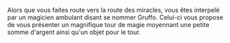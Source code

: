 Alors que vous faites route vers la route des miracles, vous êtes interpelé par un magicien ambulant disant se nommer Gruffo. Celui-ci vous propose de vous présenter un magnifique tour de magie moyennant une petite somme d'argent ainsi qu'un objet pour le tour. 
